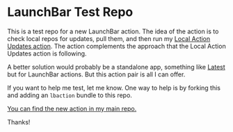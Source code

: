 # LaunchBar Test Repo 

This is a test repo for a new LaunchBar action. The idea of the action is to check local repos for updates, pull them, and then run my [Local Action Updates action](https://github.com/Ptujec/LaunchBar/tree/master/Local-Action-Updates). The action complements the approach that the Local Action Updates action is following. 

A better solution would probably be a standalone app, something like [Latest](https://max.codes/latest/) but for LaunchBar actions. But this action pair is all I can offer.

If you want to help me test, let me know. One way to help is by forking this and adding an `lbaction` bundle to this repo.

[You can find the new action in my main repo.](https://github.com/Ptujec/LaunchBar/tree/master/LB-Repo-Updates)

Thanks!
